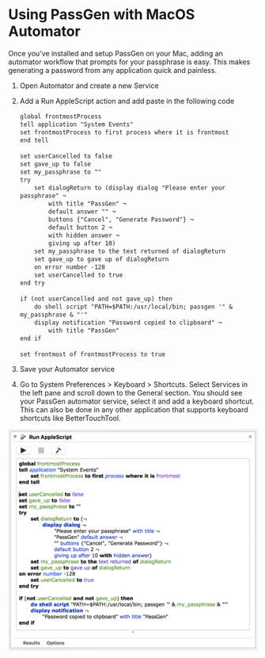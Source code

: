 # Using PassGen with MacOS Automator
Once you've installed and setup PassGen on your Mac, adding an automator workflow that
prompts for your passphrase is easy.  This makes generating a password from any application quick and painless.

1. Open Automator and create a new Service
1. Add a Run AppleScript action and add paste in the following code
    
    ```AppleScript
    global frontmostProcess
    tell application "System Events"
    set frontmostProcess to first process where it is frontmost
    end tell

    set userCancelled to false
    set gave_up to false
    set my_passphrase to ""
    try
        set dialogReturn to (display dialog "Please enter your passphrase" ¬
            with title "PassGen" ¬
            default answer "" ¬
            buttons {"Cancel", "Generate Password"} ¬
            default button 2 ¬
            with hidden answer ¬
            giving up after 10)
        set my_passphrase to the text returned of dialogReturn
        set gave_up to gave up of dialogReturn
        on error number -128
        set userCancelled to true
    end try

    if (not userCancelled and not gave_up) then
        do shell script "PATH=$PATH:/usr/local/bin; passgen '" & my_passphrase & "'"
        display notification "Password copied to clipboard" ¬
            with title "PassGen"
    end if

    set frontmost of frontmostProcess to true
    ```
1. Save your Automator service
1. Go to System Preferences > Keyboard > Shortcuts. Select Services in the left pane and scroll down to the General section.  You should see your PassGen automator service, select it and add a keyboard shortcut. This can also be done in any other application that supports keyboard shortcuts like BetterTouchTool.

![Automator](PassGenAutomator.png)